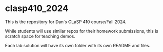 # clasp410_2024

 This is the repository for Dan's CLaSP 410 course/Fall 2024.

 While students will use simliar repos for their homework submissions, this is scratch space for teaching demos.

 Each lab solution will have its own folder with its own README and files.